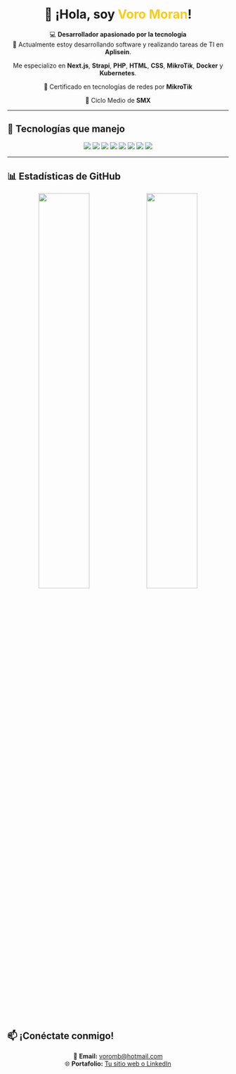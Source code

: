 <h1 align="center">👋 ¡Hola, soy <span style="color:#facc15">Voro Moran</span>!</h1>

<p align="center">
  💻 <strong>Desarrollador apasionado por la tecnología</strong><br/>
  🔭 Actualmente estoy desarrollando software y realizando tareas de TI en <strong>Aplisein</strong>.
</p>

<p align="center">
  Me especializo en <strong>Next.js</strong>, <strong>Strapi</strong>, <strong>PHP</strong>, <strong>HTML</strong>, <strong>CSS</strong>, <strong>MikroTik</strong>, <strong>Docker</strong> y <strong>Kubernetes</strong>.
</p>

<p align="center">
  📜 Certificado en tecnologías de redes por <strong>MikroTik</strong>
</p>
<p align="center">
  📜 Ciclo Medio de <strong>SMX</strong>
</p>

---

## 🚀 Tecnologías que manejo

<p align="center">
  <img src="https://img.shields.io/badge/Code-HTML-orange?style=for-the-badge"/>
  <img src="https://img.shields.io/badge/Style-CSS-blue?style=for-the-badge"/>
  <img src="https://img.shields.io/badge/Language-JavaScript-yellow?style=for-the-badge"/>
  <img src="https://img.shields.io/badge/Backend-PHP-purple?style=for-the-badge"/>
  <img src="https://img.shields.io/badge/Framework-Strapi-green?style=for-the-badge"/>
  <img src="https://img.shields.io/badge/DevOps-Docker-blue?style=for-the-badge"/>
  <img src="https://img.shields.io/badge/DevOps-Kubernetes-blueviolet?style=for-the-badge"/>
  <img src="https://img.shields.io/badge/Networking-MikroTik-red?style=for-the-badge"/>
</p>

---

## 📊 Estadísticas de GitHub

<p align="center">
  <img src="https://github-readme-stats.vercel.app/api?username=voromb&show_icons=true&theme=radical" width="48%"/>
  <img src="https://github-readme-stats.vercel.app/api/top-langs/?username=voromb&layout=compact&theme=radical" width="48%"/>
</p>



## 📫 ¡Conéctate conmigo!

<p align="center">
  📧 <strong>Email:</strong> <a href="mailto:voromb@hotmail.com">voromb@hotmail.com</a><br/>
  🌐 <strong>Portafolio:</strong> <a href="#">Tu sitio web o LinkedIn</a>
</p>

